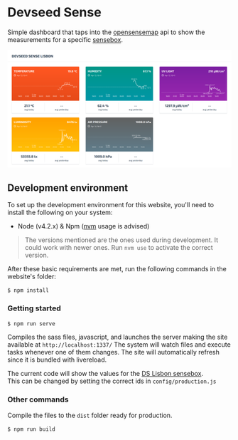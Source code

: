 # Devseed Sense

Simple dashboard that taps into the [opensensemap](http://opensensemap.org/) api to show the measurements for a specific [sensebox](www.sensebox.de/en/).

![devseed-sense-dashboard.png](devseed-sense-dashboard.png)

## Development environment
To set up the development environment for this website, you'll need to install the following on your system:

- Node (v4.2.x) & Npm ([nvm](https://github.com/creationix/nvm) usage is advised)

> The versions mentioned are the ones used during development. It could work with newer ones.
  Run `nvm use` to activate the correct version.

After these basic requirements are met, run the following commands in the website's folder:
```
$ npm install
```

### Getting started

```
$ npm run serve
```
Compiles the sass files, javascript, and launches the server making the site available at `http://localhost:1337/`
The system will watch files and execute tasks whenever one of them changes.
The site will automatically refresh since it is bundled with livereload.  
  
The current code will show the values for the [DS Lisbon sensebox](http://opensensemap.org/#/explore/570629b945fd40c8197462fb).  
This can be changed by setting the correct ids in `config/production.js`

### Other commands
Compile the files to the `dist` folder ready for production.
```
$ npm run build
```